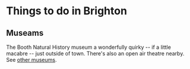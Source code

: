 # Things to do in Brighton

## Museams

The Booth Natural History museum a wonderfully quirky -- if a little macabre -- just outside of town. There's also an open air theatre nearby. See [other museums](https://brightonmuseums.org.uk/whats-on/).
